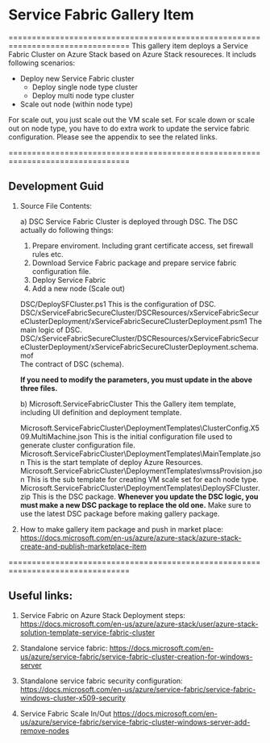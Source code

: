 # Service Fabric Gallery Item 
================================================================================
This gallery item deploys a Service Fabric Cluster on Azure Stack based on Azure Stack resoureces. It includs following scenarios:

* Deploy new Service Fabric cluster
  * Deploy single node type cluster
  * Deploy multi node type cluster
* Scale out node (within node type)

For scale out, you just scale out the VM scale set. For scale down or scale out on node type, you have to do extra work to update the service fabric configuration. Please see the appendix to see the related links.

================================================================================

## Development Guid
1) Source File Contents:
   
   a) DSC
      Service Fabric Cluster is deployed through DSC. The DSC actually do following things: 
	  1. Prepare enviroment. Including grant certificate access, set firewall rules etc.
	  2. Download Service Fabric package and prepare service fabric configuration file.
	  3. Deploy Service Fabric
	  4. Add a new node (Scale out)
     
	  DSC/DeploySFCluster.ps1 
	      This is the configuration of DSC.
	  DSC/xServiceFabricSecureCluster/DSCResources/xServiceFabricSecureClusterDeployment/xServiceFabricSecureClusterDeployment.psm1
	      The main logic of DSC.
	  DSC/xServiceFabricSecureCluster/DSCResources/xServiceFabricSecureClusterDeployment/xServiceFabricSecureClusterDeployment.schema.mof 	  
		  The contract of DSC (schema).
		  
      **If you need to modify the parameters, you must update in the above three files.** 
		  
   b) Microsoft.ServiceFabricCluster
	  This the Gallery item template, including UI definition and deployment template. 
     
	  Microsoft.ServiceFabricCluster\DeploymentTemplates\ClusterConfig.X509.MultiMachine.json
	    This is the initial configuration file used to generate cluster configuration file.
	  Microsoft.ServiceFabricCluster\DeploymentTemplates\MainTemplate.json
        This is the start template of deploy Azure Resources.
      Microsoft.ServiceFabricCluster\DeploymentTemplates\vmssProvision.json
		This is the sub template for creating VM scale set for each node type. 
      Microsoft.ServiceFabricCluster\DeploymentTemplates\DeploySFCluster.zip
	    This is the DSC package. **Whenever you update the DSC logic, you must make a new DSC package to replace the old one.** Make sure to use the latest DSC package before making gallery package.
		
2) How to make gallery item package and push in market place:
      https://docs.microsoft.com/en-us/azure/azure-stack/azure-stack-create-and-publish-marketplace-item

================================================================================

## Useful links:
1) Service Fabric on Azure Stack Deployment steps:
   https://docs.microsoft.com/en-us/azure/azure-stack/user/azure-stack-solution-template-service-fabric-cluster

2) Standalone service fabric: 
   https://docs.microsoft.com/en-us/azure/service-fabric/service-fabric-cluster-creation-for-windows-server
   
3) Standalone service fabric security configuration:
   https://docs.microsoft.com/en-us/azure/service-fabric/service-fabric-windows-cluster-x509-security
   
4) Service Fabric Scale In/Out
   https://docs.microsoft.com/en-us/azure/service-fabric/service-fabric-cluster-windows-server-add-remove-nodes


